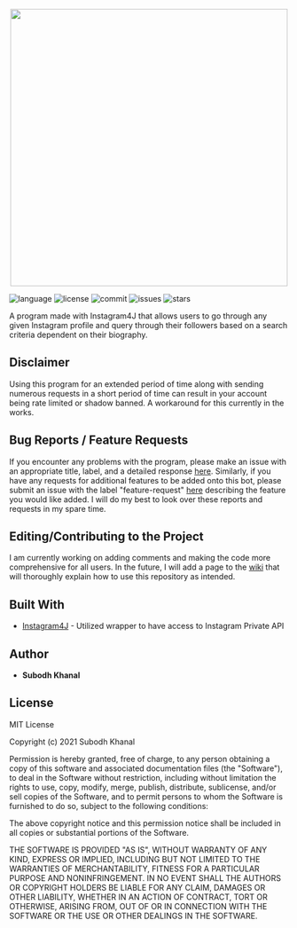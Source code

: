<p align="center">
  <img width="500px" src="https://user-images.githubusercontent.com/74752121/122131096-a8ad7e00-ce06-11eb-8099-b99763ac113a.png">
</p>

![language](https://img.shields.io/github/languages/top/skhanal5/biosearcher)
![license](https://img.shields.io/github/license/skhanal5/biosearcher)
![commit](https://img.shields.io/github/last-commit/skhanal5/biosearcher)
![issues](https://img.shields.io/github/issues/skhanal5/biosearcher)
![stars](https://img.shields.io/github/stars/skhanal5/biosearcher?style=social)

A program made with Instagram4J that allows users to go through any given Instagram profile and query through their
followers based on a search criteria dependent on their biography. 

## Disclaimer

Using this program for an extended period of time along with sending numerous requests in a short period of time can result in your account being rate limited or shadow banned. A workaround for this currently in the works.

## Bug Reports / Feature Requests

If you encounter any problems with the program, please make an issue with an appropriate title, label, and a detailed response [here](https://github.com/skhanal5/BioScraper/issues). Similarly, if you have any requests for additional features to be added onto this bot, please submit an issue with the label "feature-request" [here](https://github.com/skhanal5/BioScraper/issues) describing the feature you would like added. I will do my best to look over these reports and requests in my spare time.

## Editing/Contributing to the Project

I am currently working on adding comments and making the code more comprehensive for all users. In the future, I will add a page to the [wiki](https://github.com/skhanal5/BioScraper/wiki) that will thoroughly explain how to use this repository as intended.

## Built With
  * [Instagram4J](https://github.com/instagram4j/instagram4j) - Utilized wrapper to have access to Instagram Private API

## Author
* **Subodh Khanal**

## License

MIT License

Copyright (c) 2021 Subodh Khanal

Permission is hereby granted, free of charge, to any person obtaining a copy
of this software and associated documentation files (the "Software"), to deal
in the Software without restriction, including without limitation the rights
to use, copy, modify, merge, publish, distribute, sublicense, and/or sell
copies of the Software, and to permit persons to whom the Software is
furnished to do so, subject to the following conditions:

The above copyright notice and this permission notice shall be included in all
copies or substantial portions of the Software.

THE SOFTWARE IS PROVIDED "AS IS", WITHOUT WARRANTY OF ANY KIND, EXPRESS OR
IMPLIED, INCLUDING BUT NOT LIMITED TO THE WARRANTIES OF MERCHANTABILITY,
FITNESS FOR A PARTICULAR PURPOSE AND NONINFRINGEMENT. IN NO EVENT SHALL THE
AUTHORS OR COPYRIGHT HOLDERS BE LIABLE FOR ANY CLAIM, DAMAGES OR OTHER
LIABILITY, WHETHER IN AN ACTION OF CONTRACT, TORT OR OTHERWISE, ARISING FROM,
OUT OF OR IN CONNECTION WITH THE SOFTWARE OR THE USE OR OTHER DEALINGS IN THE
SOFTWARE.

